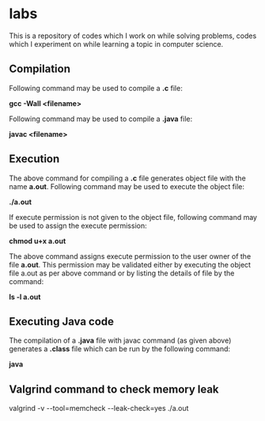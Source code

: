 # labs
This is a repository of codes which I work on while solving problems, codes which I experiment on while learning a topic in computer science. 

## Compilation
Following command may be used to compile a **.c** file:

 **gcc -Wall \<filename\>**

Following command may be used to compile a **.java** file:

 **javac \<filename\>**

## Execution
The above command for compiling a **.c** file generates object file with the
name **a.out**. Following command may be used to execute the object file:

 **./a.out**

If execute permission is not given to the object file, following command may be
used to assign the execute permission:

 **chmod u+x a.out**

The above command assigns execute permission to the user owner of the file
**a.out**. This permission may be validated either by executing the object file
a.out as per above command or by listing the details of file by the command:

 **ls -l a.out**

Executing Java code
-------------------
The compilation of a **.java** file with javac command (as given above)
generates a **.class** file which can be run by the following command:

 **java <filename without extension>**

## Valgrind command to check memory leak
 valgrind -v --tool=memcheck --leak-check=yes ./a.out

